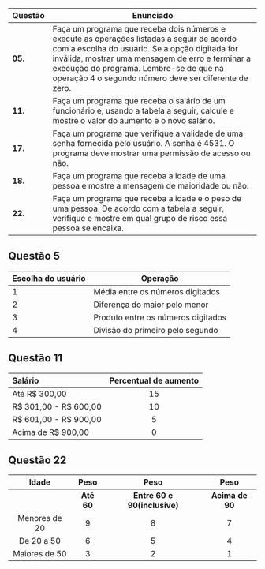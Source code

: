 Questão   | Enunciado
--------- | ------
**05.** | Faça um programa que receba dois números e execute as operações listadas a seguir de acordo com a escolha do usuário. Se a opção digitada for inválida, mostrar uma mensagem de erro e terminar a execução do programa. Lembre-se de que na operação 4 o segundo número deve ser diferente de zero.
**11.** | Faça um programa que receba o salário de um funcionário e, usando a tabela a seguir, calcule e mostre o valor do aumento e o novo salário.
**17.** | Faça um programa que verifique a validade de uma senha fornecida pelo usuário. A senha é 4531. O programa deve mostrar uma permissão de acesso ou não.
**18.** | Faça um programa que receba a idade de uma pessoa e mostre a mensagem de maioridade ou não. 
**22.** | Faça um programa que receba a idade e o peso de uma pessoa. De acordo com a tabela a seguir, verifique e mostre em qual grupo de risco essa pessoa se encaixa.

## Questão 5
**Escolha do usuário**   | **Operação**
--------- | ------
1 | Média entre os números digitados
2 | Diferença do maior pelo menor
3 | Produto entre os números digitados
4 | Divisão do primeiro pelo segundo


## Questão 11
**Salário** | **Percentual de aumento** |
:--------- | :------: | 
Até R$ 300,00 | 15 |
R$ 301,00 - R$ 600,00 | 10 |
R$ 601,00 - R$ 900,00 | 5 |
Acima de R$ 900,00 | 0 |

## Questão 22
**Idade** | **Peso** | **Peso** | **Peso** |
:--------: | :------: | :--------: | :------: |
|  | **Até 60** | **Entre 60 e 90(inclusive)** | **Acima de 90** |
| Menores de 20 | 9 | 8 | 7 |
| De 20 a 50 | 6 | 5 | 4 |
| Maiores de 50 | 3 | 2 | 1 |




